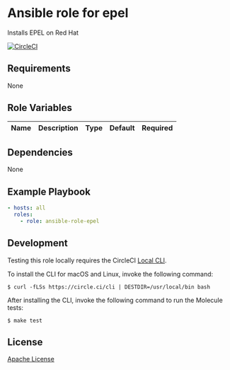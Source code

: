 Ansible role for epel
==================================

Installs EPEL on Red Hat

[![CircleCI](https://img.shields.io/circleci/build/github/mongodb-ansible-roles/ansible-role-epel/master?style=flat-square)](https://circleci.com/gh/mongodb-ansible-roles/ansible-role-epel)

Requirements
------------

None

Role Variables
--------------

| Name | Description | Type | Default | Required |
|------|-------------|:----:|:-------:|:--------:|

Dependencies
------------

None

Example Playbook
----------------

```yaml
- hosts: all
  roles:
    - role: ansible-role-epel
```

Development
-----------

Testing this role locally requires the CircleCI [Local CLI](https://circleci.com/docs/2.0/local-cli/).

To install the CLI for macOS and Linux, invoke the following command:

    $ curl -fLSs https://circle.ci/cli | DESTDIR=/usr/local/bin bash

After installing the CLI, invoke the following command to run the Molecule tests:

    $ make test

License
-------

[Apache License](LICENSE)
